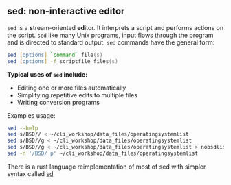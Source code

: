 ## sed: non-interactive editor

`sed` is a **s**tream-oriented **ed**itor. It interprets a script and performs actions on the script. `sed` like many Unix programs, input flows through the program and is directed to standard output. `sed` commands have the general form:

```zsh
sed [options] `command` file(s)
sed [options] -f scriptfile files(s)
```
**Typical uses of `sed` include:**

* Editing one or more files automatically
* Simplifying repetitive edits to multiple files
* Writing conversion programs

Examples usage:

```zsh
sed --help
sed s/BSD// < ~/cli_workshop/data_files/operatingsystemlist
sed s/BSD//g < ~/cli_workshop/data_files/operatingsystemlist 
sed s/BSD//g < ~/cli_workshop/data_files/operatingsystemlist > nobsdlist
sed -n '/BSD/ p' ~/cli_workshop/data_files/operatingsystemlist
```

There is a rust language reimplementation of most of sed with simpler syntax called [sd](https://github.com/chmln/sd)
